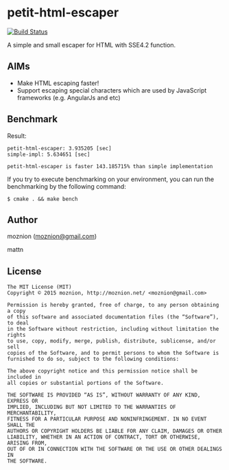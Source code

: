 petit-html-escaper
==

[![Build Status](https://travis-ci.org/moznion/petit-html-escaper.svg)](https://travis-ci.org/moznion/petit-html-escaper)

A simple and small escaper for HTML with SSE4.2 function.

AIMs
--

- Make HTML escaping faster!
- Support escaping special characters which are used by JavaScript frameworks (e.g. AngularJs and etc)

Benchmark
--

Result:

```
petit-html-escaper: 3.935205 [sec]
simple-impl: 5.634651 [sec]

petit-html-escaper is faster 143.185715% than simple implementation
```

If you try to execute benchmarking on your environment, you can run the benchmarking by the following command:

```
$ cmake . && make bench
```

Author
--

moznion (<moznion@gmail.com>)

mattn

License
--

```
The MIT License (MIT)
Copyright © 2015 moznion, http://moznion.net/ <moznion@gmail.com>

Permission is hereby granted, free of charge, to any person obtaining a copy
of this software and associated documentation files (the “Software”), to deal
in the Software without restriction, including without limitation the rights
to use, copy, modify, merge, publish, distribute, sublicense, and/or sell
copies of the Software, and to permit persons to whom the Software is
furnished to do so, subject to the following conditions:

The above copyright notice and this permission notice shall be included in
all copies or substantial portions of the Software.

THE SOFTWARE IS PROVIDED “AS IS”, WITHOUT WARRANTY OF ANY KIND, EXPRESS OR
IMPLIED, INCLUDING BUT NOT LIMITED TO THE WARRANTIES OF MERCHANTABILITY,
FITNESS FOR A PARTICULAR PURPOSE AND NONINFRINGEMENT. IN NO EVENT SHALL THE
AUTHORS OR COPYRIGHT HOLDERS BE LIABLE FOR ANY CLAIM, DAMAGES OR OTHER
LIABILITY, WHETHER IN AN ACTION OF CONTRACT, TORT OR OTHERWISE, ARISING FROM,
OUT OF OR IN CONNECTION WITH THE SOFTWARE OR THE USE OR OTHER DEALINGS IN
THE SOFTWARE.
```
